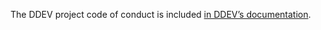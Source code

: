 The DDEV project code of conduct is included [in DDEV’s documentation](docs/content/users/code-of-conduct.md).
